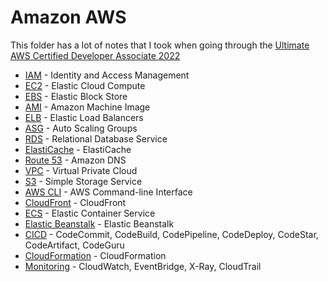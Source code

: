 # Amazon AWS

This folder has a lot of notes that I took when going through the [Ultimate AWS Certified Developer Associate 2022](https://www.udemy.com/course/aws-certified-developer-associate-dva-c01/)

- [IAM](IAM.md) - Identity and Access Management
- [EC2](EC2.md) - Elastic Cloud Compute
- [EBS](EBS.md) - Elastic Block Store
- [AMI](AMI.md) - Amazon Machine Image
- [ELB](ELB.md) - Elastic Load Balancers
- [ASG](ASG.md) - Auto Scaling Groups
- [RDS](RDS.md) - Relational Database Service
- [ElastiCache](ElastiCache.md) - ElastiCache
- [Route 53](Route53.md) - Amazon DNS
- [VPC](VPC.md) - Virtual Private Cloud
- [S3](S3.md) - Simple Storage Service
- [AWS CLI](CLI.md) - AWS Command-line Interface
- [CloudFront](CloudFront.md) - CloudFront
- [ECS](ECS.md) - Elastic Container Service
- [Elastic Beanstalk](Beanstalk.md) - Elastic Beanstalk
- [CICD](CICD.md) - CodeCommit, CodeBuild, CodePipeline, CodeDeploy, CodeStar, CodeArtifact, CodeGuru
- [CloudFormation](CloudFormation.md) - CloudFormation
- [Monitoring](Monitoring.md) - CloudWatch, EventBridge, X-Ray, CloudTrail